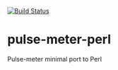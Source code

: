 [![Build Status](https://secure.travis-ci.org/averyanov/pulse-meter-perl.png)](http://travis-ci.org/averyanov/pulse-meter-perl)

pulse-meter-perl
================

Pulse-meter minimal port to Perl
